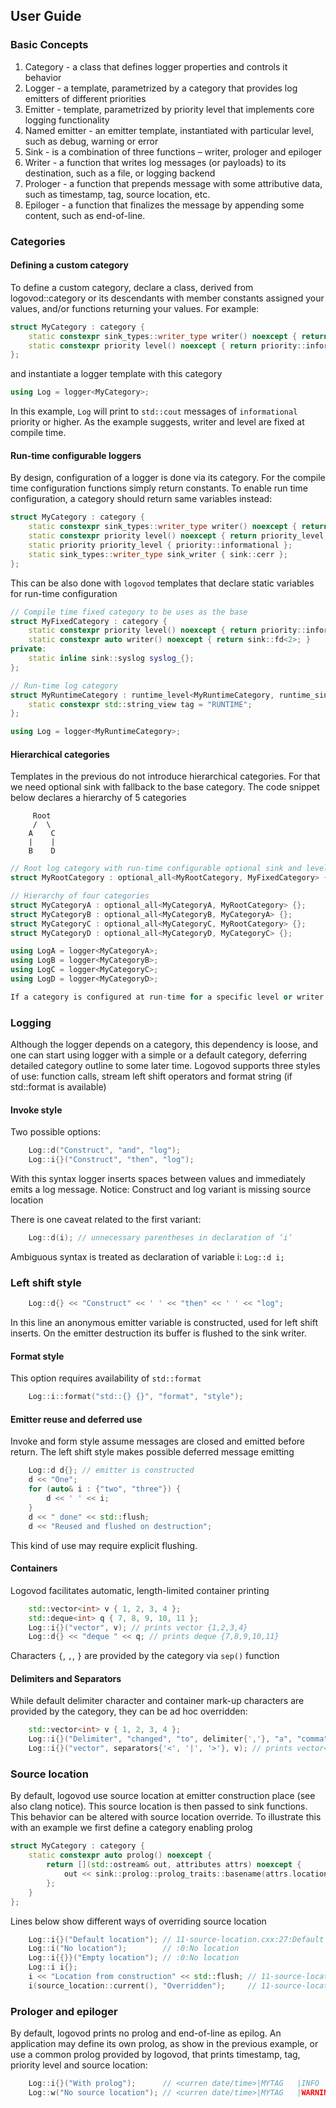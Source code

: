 ## User Guide
### Basic Concepts
1. Category - a class that defines logger properties and controls it behavior
2. Logger - a template, parametrized by a category that provides log emitters of different priorities
3. Emitter - template, parametrized by priority level that implements core logging functionality
4. Named emitter - an emitter template, instantiated with particular level, such as debug, warning or error
5. Sink - is a combination of three functions – writer, prologer and epiloger
6. Writer - a function that writes log messages (or payloads) to its destination, such as a file, or logging backend
7. Prologer - a function that prepends message with some attributive data, such as timestamp, tag, source location, etc.
8. Epiloger - a function that finalizes the message by appending some content, such as end-of-line.

### Categories
#### Defining a custom category
To define a custom category, declare a class, derived from  logovod::category or its descendants with member constants 
assigned your values, and/or functions returning your values. For example:

```C++
struct MyCategory : category {
    static constexpr sink_types::writer_type writer() noexcept { return sink::cout; }
    static constexpr priority level() noexcept { return priority::informational; }
};
```

and instantiate a logger template with this category

```C++
using Log = logger<MyCategory>;
```

In this example, `Log` will print to `std::cout` messages of `informational` priority or higher.
As the example suggests, writer and level are fixed at compile time.

#### Run-time configurable loggers
By design, configuration of a logger is done via its category. For the compile time configuration functions simply return constants.
To enable run time configuration, a category should return same variables instead:

```C++
struct MyCategory : category {
    static constexpr sink_types::writer_type writer() noexcept { return sink_writer; }
    static constexpr priority level() noexcept { return priority_level; }
    static priority priority_level { priority::informational };
    static sink_types::writer_type sink_writer { sink::cerr };
};
```
    
This can be also done with `logovod` templates that declare static variables for run-time configuration

```C++
// Compile time fixed category to be uses as the base
struct MyFixedCategory : category {
    static constexpr priority level() noexcept { return priority::informational; }
    static constexpr auto writer() noexcept { return sink::fd<2>; }
private:
    static inline sink::syslog syslog_{};
};

// Run-time log category 
struct MyRuntimeCategory : runtime_level<MyRuntimeCategory, runtime_sink<MyRuntimeCategory, MyFixedCategory>> {
    static constexpr std::string_view tag = "RUNTIME";
};

using Log = logger<MyRuntimeCategory>;
```

#### Hierarchical categories
Templates in the previous do not introduce hierarchical categories. For that we need optional sink with fallback to 
the base category.  The code snippet below declares a hierarchy of 5 categories

```
     Root
     /  \
    A    C
    |    |
    B    D
```

```C++
// Root log category with run-time configurable optional sink and level
struct MyRootCategory : optional_all<MyRootCategory, MyFixedCategory> {};

// Hierarchy of four categories
struct MyCategoryA : optional_all<MyCategoryA, MyRootCategory> {};
struct MyCategoryB : optional_all<MyCategoryB, MyCategoryA> {};
struct MyCategoryC : optional_all<MyCategoryC, MyRootCategory> {};
struct MyCategoryD : optional_all<MyCategoryD, MyCategoryC> {};

using LogA = logger<MyCategoryA>;
using LogB = logger<MyCategoryB>;
using LogC = logger<MyCategoryC>;
using LogD = logger<MyCategoryD>;

If a category is configured at run-time for a specific level or writer, that specific settings are used. Otherwise the base category settings are used.
```

### Logging
Although the logger depends on a category, this dependency is loose, and one can start using logger with a simple or a default category, deferring detailed category outline to some later time. 
Logovod supports three styles of use: function calls, stream left shift operators and format string (if std::format is available)

#### Invoke style
Two possible options:

```C++
    Log::d("Construct", "and", "log");
    Log::i{}("Construct", "then", "log");
```

With this syntax logger inserts spaces between values and immediately emits a log message.
Notice: Construct and log variant is missing source location

There is one caveat related to the first variant: 

```C++
    Log::d(i); // unnecessary parentheses in declaration of ‘i’
```

Ambiguous syntax is treated as declaration of variable i: `Log::d i;`

### Left shift style

```C++
    Log::d{} << "Construct" << ' ' << "then" << ' ' << "log";
```

In this line an anonymous emitter variable is constructed, used for left shift inserts. 
On the emitter destruction its buffer is flushed to the sink writer.

#### Format style
This option requires availability of `std::format`

```C++
    Log::i::format("std::{} {}", "format", "style");
```

#### Emitter reuse and deferred use
Invoke and form style assume messages are closed and emitted before return. The left shift style makes possible deferred message emitting 

```C++
    Log::d d{}; // emitter is constructed
    d << "One";
    for (auto& i : {"two", "three"}) {
        d << ' ' << i;
    }
    d << " done" << std::flush;
    d << "Reused and flushed on destruction";
```
This kind of use may require explicit flushing.

#### Containers
Logovod facilitates automatic, length-limited container printing 

```C++
    std::vector<int> v { 1, 2, 3, 4 };
    std::deque<int> q { 7, 8, 9, 10, 11 };
    Log::i{}("vector", v); // prints vector {1,2,3,4}
    Log::d{} << "deque " << q; // prints deque {7,8,9,10,11}
```

Characters `{`, `,`, `}` are provided by the category via `sep()` function

#### Delimiters and Separators
While default delimiter character and container mark-up characters are provided by the category, they can be ad hoc overridden:

```C++
    std::vector<int> v { 1, 2, 3, 4 };
    Log::i{}("Delimiter", "changed", "to", delimiter{','}, "a", "comma"); // prints Delimiter changed to,a,comma
    Log::i{}("vector", separators{'<', '|', '>'}, v); // prints vector<1|2|3|4>
```
    
### Source location
By default, logovod use source location at emitter construction place (see also clang notice).
This source location is then passed to sink functions. This behavior can be altered with  source location override.
To illustrate this with an example we first define a category enabling prolog

```C++
struct MyCategory : category {
    static constexpr auto prolog() noexcept {
        return [](std::ostream& out, attributes attrs) noexcept {
            out << sink::prolog::prolog_traits::basename(attrs.location.file_name) << ':' << attrs.location.line << ':';
        };
    }
};
```

Lines below show different ways of overriding source location

```C++
    Log::i{}("Default location"); // 11-source-location.cxx:27:Default location
    Log::i("No location");        // :0:No location
    Log::i{{}}("Empty location"); // :0:No location
    Log::i i{};
    i << "Location from construction" << std::flush; // 11-source-location.cxx:30:Location from construction
    i(source_location::current(), "Overridden");     // 11-source-location.cxx:32:Overridden
```

### Prologer and epiloger
By default, logovod prints no prolog and end-of-line as epilog. An application may define its own prolog, as show in the previous example, or use a common prolog provided by logovod, that prints timestamp, tag, priority level and source location:

```C++
    Log::i{}("With prolog");      // <curren date/time>|MYTAG   |INFO     |12-prolog.cxx   :32  |With prolog
    Log::w("No source location"); // <curren date/time>|MYTAG   |WARNING  |----------------:----|No source location
```


